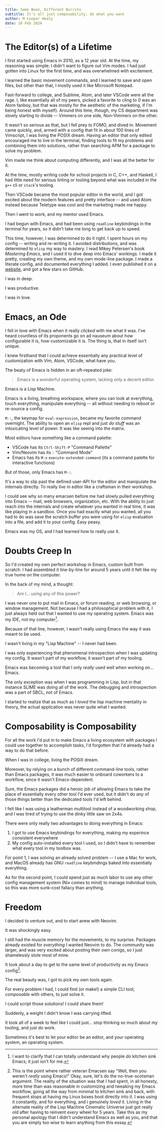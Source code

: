 ```yaml
---
title: Same Bean, Different Burrito
subtitle: It's all just composability, do what you want
author: M Cooper Healy
date: 10 Feb 2024
---
```


# The Editor(s) of a Lifetime

I first started using Emacs in 2010, as a 12 year old. At the time, my
reasoning was simple: I didn't want to figure out Vim modes. I had just
gotten into Linux for the first time, and was overwhelmed with excitement.

I learned the basic movement commands, and I learned to save and open files,
but other than that, I mostly used it like Microsoft Notepad.

Fast-forward to college, and Sublime, Atom, and later VSCode were all the rage.
I, like essentially all of my peers, picked a favorite to cling to
(I was an Atom fanboy, but that was mostly for the aesthetic of the marketing,
if I'm being honest with myself). Around this time, though, my CS department
was slowly starting to divide -- Vimmers on one side, Non-Vimmers on the other.

It wasn't so serious as that, but I fell prey to FOMO, and dived in.
Movement came quickly, and, armed with a config that fit in about 100 lines
of Vimscript, I was living the POSIX dream. Having an editor that only
edited encouraged me to live in the terminal, finding tools to fit my problems
and combining them into solutions, rather than searching APM for a package
to solve my problem.

Vim made me think about computing differently, and I was all the better for it.

At the time, mostly writing code for school projects in C, C++, and Haskell,
I had little need for serious linting or tooling beyond what was included
in the `g++` cli or `stack`'s tooling.

Then VSCode became the most popular editor in the world, and I got excited
about the modern features and pretty interface -- and used Atom instead
because Teletype was cool and the marketing made me happy.

Then I went to work, and my mentor used Emacs.

I had begun with Emacs, and had been using `readline` keybindings in the
terminal for years, so it didn't take me long to get back up to speed.

This time, however, I was determined to do it right.
I spent hours on my config -- writing and re-writing it.
I avoided distributions, and was determined to `elisp` my way to mastery.
I read Mikey Petersen's book _Mastering Emacs_, and I used it to dive deep
into Emacs' workings.
I made it pretty, creating my own theme, and my own
mode-line package.
I made a literate config, and documented everything I added.
I even published it on a [website](https://starmacs.isomatter-labs.com),
and got a few stars on GitHub.

I was in deep.

I was productive.

I was in love.

# Emacs, an Ode

I fell in love with Emacs when it really _clicked_ with me what it was.
I've heard countless of its proponents go on ad nauseum about how configurable
it is, how customizable it is.
The thing is, that in itself isn't unique.

I knew firsthand that I could achieve essentially any practical level of
customization with Vim, Atom, VSCode, what have you.

The beaty of Emacs is hidden in an oft-repeated joke:

> Emacs is a wonderful operating system, lacking only a decent editor.

Emacs is a Lisp Machine.

Emacs is a living, breathing workspace, where you can look at everything,
touch everything,
manipulate everything -- all without needing to reboot or re-source a config.

`M-:`, the keymap for  `eval-expression`, became my favorite command overnight.
The ability to open an `elisp` repl and just _do stuff_ was an intoxicating
level of power. It was like seeing into the matrix.

Most editors have something like a command palette:

- VSCode has its `Ctrl-Shift-P` "Command Pallette"
- Vim/Neovim has its `:` "Command Mode"
- Emacs has its `M-x` `execute-extended-command` (its a command palette for interactive functions)

But of those, only Emacs has `M-:`.

It's a way to slip past the defined user-API for the editor and manipulate the
internals directly. To really _live_ in editor like a craftsman in their
workshop.

I could see why so many emacsen before me had slowly pulled everything into
Emacs -- mail, web browsers, organization, etc. With the ability to just reach
into the internals and create whatever you wanted in real time, it was like
playing in a sandbox. Once you had exactly what you wanted, all you had to do
was save the scratch buffer you were using for `elisp` evaluation into a file,
and add it to your config. Easy peasy.

Emacs was my OS, and I had learned how to really _use_ it.

# Doubts Creep In

So I'd created my own perfect workshop in Emacs, custom built from scratch.
I had assembled it line-by-line for around 5 years until it felt like my
true home on the computer.

In the back of my mind, a thought:

> Am I... _using_ any of this power?

I was never one to put mail in Emacs,
or forum reading,
or web browsing,
or window management.
Not because I had a philosophical problem with it, I just always held out
that I wanted to use my operating system. Emacs was my IDE, not my computer[^1].

Because of that line, however, I wasn't really using Emacs the way it was
meant to be used.

I wasn't living in my "Lisp Machine" -- I never had been.

I was only experiencing that phenomenal introspection when I was updating my
config. It wasn't part of my workflow, it wasn't part of my tooling.

Emacs was becoming a tool that I only _really_ used well when working on...
Emacs.

The only exception was when I was programming in Lisp, but in that instance
SLIME was doing all of the work. The debugging and introspection was a part
of SBCL, not of Emacs.

I started to realize that as much as I _loved_ the lisp machine mentality in
theory, the actual application was never quite what I wanted.

# Composability is Composability

For all the work I'd put in to make Emacs a living ecosystem with packages
I could use together to accomplish tasks, I'd forgotten that I'd already had
a way to do that before.

When I was in college, living the POSIX dream.

Moreover, by relying on a bunch of different command-line tools, rather than
Emacs packages, it was much easier to onboard coworkers to a workflow, since
it wasn't Emacs-dependent.

Sure, the Emacs packages did a heroic job of allowing Emacs to take the place
of essentially every other tool I'd ever used, but it didn't do _any_ of those
things better than the dedicated tools I'd left behind.

I felt like I was using a leatherman multitool instead of a woodworking shop,
and I was tired of trying to use the dinky little saw on 2x4s.

There were only really two advantages to doing everything in Emacs:

1. I got to use Emacs keybindings for everything, making my experince consistent everywhere
2. My config auto-installed every tool I used, so I didn't have to remember what every tool in my toolbox was.

For point 1, I was solving an already solved problem -- I use a Mac for work,
and MacOS already has GNU `readline` keybindings baked into essentially
everything.

As for the second point, I could spend just as much labor to use any other
config management system (Nix comes to mind) to manage individual tools, so
this was more sunk-cost fallacy than anything.

# Freedom

I decided to venture out, and to start anew with Neovim.

It was shockingly easy.

I still had the muscle memory for the movements, to my surprise.
Packages already existed for _everything_ I wanted Neovim to do.
The community was larger, and was very excited about posting their own conigs,
so I just shamelessly stole most of mine.

It took about a day to get to the same level of productivity as my
Emacs config[^2].

The real beauty was, I got to pick my own tools again.

For every problem I had, I could find (or make!) a simple CLI tool,
_composable_ with others, to just solve it.

I could script those solutions! I could share them!

Suddenly, a weight I didn't know I was carrying lifted.

It took all of a week to feel like I could just... stop thinking so much about
my tooling, and just do work.

Sometimes it's best to let your editor be an editor,
and your operating system, an operating system.

[^1]: I want to clarify that I can totally understand why people _do_ kitchen sink Emacs; it just isn't for me.
[^2]: This is the point where rather veteran Emacsen say
    "Well, then you weren't _really_ using Emacs!" Okay, sure, let's do the
    no-true-scotsman argument. The reality of the situation was that I had spent,
    in all honesty, more time than was reasonable in customizing and tweaking
    my Emacs workflow, going all the way from minimal to kitchen sink and back,
    with frequent stops at having my Linux boxes boot directly into it.
    I was using it constantly, and for everything, and i genuinely _loved_ it.
    Living in the alternate reality of the Lisp Machine Cinematic Universe just
    got really old after having to reinvent _every_ wheel for 5 years. Take
    this as my personal apology that I didn't understand Emacs as well as you,
    and that you are simply too wise to learn anything from this essay.
